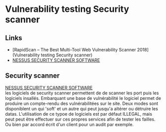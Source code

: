 # Vulnerability testing Security scanner

## Links
+ [RapidScan – The Best Multi-Tool Web Vulnerability Scanner 2018](Vulnerability testing Security scanner)
+ [NESSUS SECURITY SCANNER SOFTWARE](https://www.tenable.com/products/nessus/nessus-professional)

## Security scanner
[NESSUS SECURITY SCANNER SOFTWARE](https://www.tenable.com/products/nessus/nessus-professional)      
les logiciels de security scanner permettent de de scanner les port puis les logiciels insallés.
Embarquant une base de vulnérabilité le logiciel permet de produire un compte-rendu des vulnérabilitées sur le site.
Deux modes sont disponiblent  un qui 'soft' et un autre qui peut jusqu'a altérer ou détruire les datas.
L'utilisation de ce typoe de logiciels est par défaut ILLEGAL, mais peut peut être effectuer sur ces propres services afin 
de tester les failles. Ou bien par accord écrit d'un client pour un audit par exemple.
